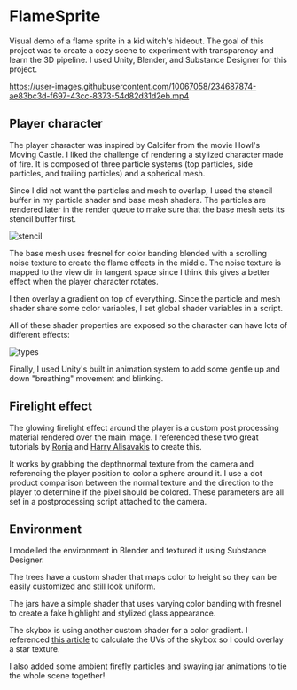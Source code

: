 # FlameSprite
Visual demo of a flame sprite in a kid witch's hideout. The goal of this project was to create a cozy scene to experiment with transparency and learn the 3D pipeline. I used Unity, Blender, and Substance Designer for this project. 


https://user-images.githubusercontent.com/10067058/234687874-ae83bc3d-f697-43cc-8373-54d82d31d2eb.mp4


## Player character 
The player character was inspired by Calcifer from the movie Howl's Moving Castle. I liked the challenge of rendering a stylized character made of fire. It is composed of three particle systems (top particles, side particles, and trailing particles) and a spherical mesh. 

Since I did not want the particles and mesh to overlap, I used the stencil buffer in my particle shader and base mesh shaders. The particles are rendered later in the render queue to make sure that the base mesh sets its stencil buffer first. 

![stencil](https://user-images.githubusercontent.com/10067058/234685788-ab0a885d-4335-4915-ad70-b9894cf3128d.png)

The base mesh uses fresnel for color banding blended with a scrolling noise texture to create the flame effects in the middle. The noise texture is mapped to the view dir in tangent space since I think this gives a better effect when the player character rotates. 

I then overlay a gradient on top of everything. Since the particle and mesh shader share some color variables, I set global shader variables in a script.  

All of these shader properties are exposed so the character can have lots of different effects: 

![types](https://user-images.githubusercontent.com/10067058/234685824-6ce91070-061c-4beb-bcee-07ab93ddfef7.png)

Finally, I used Unity's built in animation system to add some gentle up and down "breathing" movement and blinking. 

## Firelight effect 
The glowing firelight effect around the player is a custom post processing material rendered over the main image. I referenced these two great tutorials by [Ronja](https://www.ronja-tutorials.com/post/018-postprocessing-normal/) and [Harry Alisavakis](https://halisavakis.com/my-take-on-shaders-spherical-mask-post-processing-effect/) to create this.

It works by grabbing the depthnormal texture from the camera and referencing the player position to color a sphere around it. I use a dot product comparison between the normal texture and the direction to the player to determine if the pixel should be colored. These parameters are all set in a postprocessing script attached to the camera. 

## Environment 
I modelled the environment in Blender and textured it using Substance Designer. 

The trees have a custom shader that maps color to height so they can be easily customized and still look uniform. 

The jars have a simple shader that uses varying color banding with fresnel to create a fake highlight and stylized glass appearance. 

The skybox is using another custom shader for a color gradient. I referenced [this article](https://medium.com/@jannik_boysen/procedural-skybox-shader-137f6b0cb77c) to calculate the UVs of the skybox so I could overlay a star texture. 

I also added some ambient firefly particles and swaying jar animations to tie the whole scene together!
